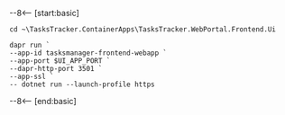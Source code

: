 <!-- Basic snippet -->
--8<-- [start:basic]
```shell
cd ~\TasksTracker.ContainerApps\TasksTracker.WebPortal.Frontend.Ui

dapr run `
--app-id tasksmanager-frontend-webapp `
--app-port $UI_APP_PORT `
--dapr-http-port 3501 `
--app-ssl `
-- dotnet run --launch-profile https
```
--8<-- [end:basic]
